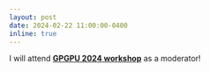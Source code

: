 ```yaml
---
layout: post
date: 2024-02-22 11:00:00-0400
inline: true
---
```


I will attend <strong><a href="https://mocalabucm.github.io/gpgpu2024/">GPGPU 2024 workshop</a></strong> as a moderator!